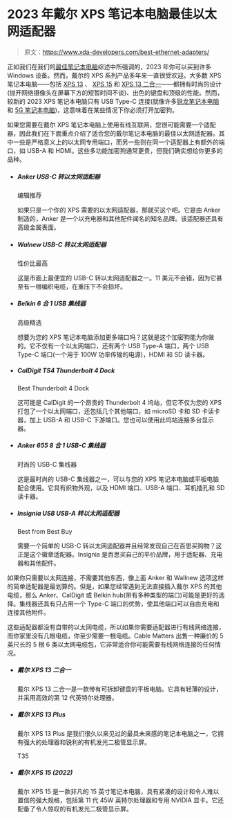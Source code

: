 # 2023 年戴尔 XPS 笔记本电脑最佳以太网适配器

> 原文：<https://www.xda-developers.com/best-ethernet-adapters/>

正如我们在我们的[最佳笔记本电脑](https://www.xda-developers.com/best-laptops)综述中所强调的，2023 年你可以买到许多 Windows 设备。然而，戴尔的 XPS 系列产品多年来一直很受欢迎。大多数 XPS 笔记本电脑——包括 [XPS 13](https://www.xda-developers.com/dell-xps-13-2022-review/) 、 [XPS 15](https://www.xda-developers.com/dell-xps-15-2022-review/) 和 [XPS 13 二合一](https://www.xda-developers.com/dell-xps-13-2-in-1-2022-review/)——都拥有时尚的设计(抛开网络摄像头在屏幕下方的短暂时间不谈)、出色的键盘和顶级的性能。然而，较新的 2023 XPS 笔记本电脑只有 USB Type-C 连接(就像许多[锐龙笔记本电脑](https://www.xda-developers.com/best-amd-ryzen-laptops/)和 [5G 笔记本电脑](https://www.xda-developers.com/best-amd-ryzen-laptops/))，这意味着在某些情况下你必须打开加密狗。

如果您需要在戴尔 XPS 笔记本电脑上使用有线互联网，您很可能需要一个适配器，因此我们在下面重点介绍了适合您的戴尔笔记本电脑的最佳以太网适配器。其中一些是严格意义上的以太网专用端口，而另一些则在同一个适配器上有额外的端口，如 USB-A 和 HDMI。这些多功能加密狗通常更贵，但我们确实想给你更多的品种。

*   ##### Anker USB-C 转以太网适配器

    编辑推荐

    如果只是一个你的 XPS 需要的以太网适配器，那就买这个吧。它是由 Anker 制造的，Anker 是一个以充电器和其他配件闻名的知名品牌。该适配器还具有高级金属表面。

*   ##### Walnew USB-C 转以太网适配器

    性价比最高

    这是市面上最便宜的 USB-C 转以太网适配器之一。11 美元不会错，因为它甚至有一根编织电缆，在重压下不会损坏。

*   ##### Belkin 6 合 1 USB 集线器

    高级精选

    想要为您的 XPS 笔记本电脑添加更多端口吗？这就是这个加密狗能为你做的。它不仅有一个以太网端口，还有两个 USB Type-A 端口，两个 USB Type-C 端口(一个用于 100W 功率传输的电源)，HDMI 和 SD 读卡器。

*   ##### CalDigit TS4 Thunderbolt 4 Dock

    Best Thunderbolt 4 Dock

    这可能是 CalDigit 的一个昂贵的 Thunderbolt 4 坞站，但它不仅为您的 XPS 打包了一个以太网端口，还包括几个其他端口，如 microSD 卡和 SD 卡读卡器，加上 USB-A 和 USB-C 下游端口。您也可以使用此坞站连接多台显示器。

*   ##### Anker 655 8 合 1 USB-C 集线器

    时尚的 USB-C 集线器

    这是最时尚的 USB-C 集线器之一，可以与您的 XPS 笔记本电脑或平板电脑配合使用。它具有织物外观，以及 HDMI 端口、USB-A 端口、耳机插孔和 SD 读卡器。

*   ##### Insignia USB USB-A 转以太网适配器

    Best from Best Buy

    需要一个简单的 USB-C 转以太网适配器并且经常发现自己在百思买购物？这正是这个徽章适配器。Insignia 是百思买自己的平价品牌，用于适配器、充电器和其他配件。

如果你只需要以太网连接，不需要其他东西，像上面 Anker 和 Wallnew 选项这样的简单适配器是最划算的。但是，如果您经常遇到无法直接插入戴尔 XPS 的其他电缆，那么 Anker、CalDigit 或 Belkin hub(带有多种类型的端口)可能是更好的选择。集线器还具有只占用一个 Type-C 端口的优势，使其他端口可以自由充电和连接其他附件。

这些适配器都没有自带的以太网电缆，所以如果你需要适配器进行有线网络连接，而你家里没有几根电缆，你至少需要一根电缆。Cable Matters 出售一种廉价的 5 英尺长的 5 根 6 类以太网电缆包，它非常适合你可能需要有线网络连接的任何情况。

*   ##### 戴尔 XPS 13 二合一

    戴尔 XPS 13 二合一是一款带有可拆卸键盘的平板电脑。它具有轻薄的设计，并采用高效的第 12 代英特尔处理器。

*   ##### 戴尔 XPS 13 Plus

    戴尔 XPS 13 Plus 是我们很久以来见过的最具未来感的笔记本电脑之一，它拥有强大的处理器和锐利的有机发光二极管显示屏。

    T35
*   ##### 戴尔 XPS 15 (2022)

    戴尔 XPS 15 是一款非凡的 15 英寸笔记本电脑，具有紧凑的设计和令人难以置信的强大规格，包括第 11 代 45W 英特尔处理器和专用 NVIDIA 显卡。它还配备了令人惊叹的有机发光二极管显示屏。